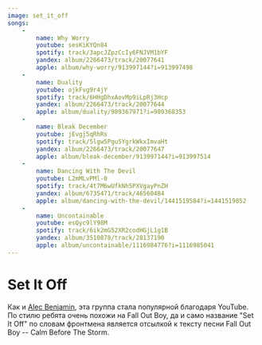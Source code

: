 ```yaml
---
image: set_it_off
songs:
    -
        name: Why Worry
        youtube: sesKiKYQn84
        spotify: track/3apcJZpzCcIy6FNJVM1bYF
        yandex: album/2266473/track/20077641
        apple: album/why-worry/913997144?i=913997498
    -
        name: Duality
        youtube: ojkFvg9r4jY
        spotify: track/6HHgDhxAovMp9iLpRj3Hcp
        yandex: album/2266473/track/20077644
        apple: album/duality/989367971?i=989368353
    -
        name: Bleak December
        youtube: jEvgj5qRhRs
        spotify: track/5lgw5PguSYgrkWkxImvaHt
        yandex: album/2266473/track/20077647
        apple: album/bleak-december/913997144?i=913997514
    -
        name: Dancing With The Devil
        youtube: L2mMLvPMl-0
        spotify: track/4t7M6wUfkNh5PXVgayPnZH
        yandex: album/6735471/track/46560484
        apple: album/dancing-with-the-devil/1441519584?i=1441519852
    -
        name: Uncontainable
        youtube: esQyc9lY98M
        spotify: track/6ik2mG52XR2codHGjL1g1B
        yandex: album/3510878/track/28137190
        apple: album/uncontainable/1116984776?i=1116985041
---
```

# Set It Off

Как и [Alec Benjamin](/channel/2020/11/17/alec-benjamin/), эта группа стала популярной благодаря YouTube.
По стилю ребята очень похожи на Fall Out Boy, да и само название "Set It Off" по словам фронтмена является отсылкой к
тексту песни Fall Out Boy -- Calm Before The Storm. 